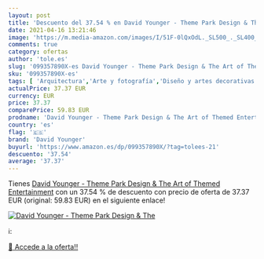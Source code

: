 ```yaml
---
layout: post
title: 'Descuento del 37.54 % en David Younger - Theme Park Design & The '
date: 2021-04-16 13:21:46
image: 'https://m.media-amazon.com/images/I/51F-0lQxOdL._SL500_._SL400_.jpg'
comments: true
category: ofertas
author: 'tole.es'
slug: '099357890X-es David Younger - Theme Park Design & The Art of Themed...'
sku: '099357890X-es'
tags: [ 'Arquitectura','Arte y fotografía','Diseño y artes decorativas','Diseño y moda','Guías turisticas','Hogar, manualidades y estilos de vida','Libros','Libros y guías de viaje','david younger', ]
actualPrice: 37.37 EUR
currency: EUR
price: 37.37
comparePrice: 59.83 EUR
prodname: 'David Younger - Theme Park Design & The Art of Themed Entertainment'
country: 'es'
flag: '🇪🇸'
brand: 'David Younger'
buyurl: 'https://www.amazon.es/dp/099357890X/?tag=tolees-21'
descuento: '37.54'
average: '37.37'
---
```


Tienes [David Younger - Theme Park Design & The Art of Themed Entertainment](https://www.amazon.es/dp/099357890X/?tag=tolees-21) con un 37.54 % de descuento con precio de oferta de 37.37 EUR (original: 59.83 EUR) en el siguiente enlace!

[![David Younger - Theme Park Design & The ](https://m.media-amazon.com/images/I/51F-0lQxOdL._SL500_._SL400_.jpg)](https://www.amazon.es/dp/099357890X/?tag=tolees-21)

ℹ️:


[🛒 Accede a la oferta!!](https://www.amazon.es/dp/099357890X/?tag=tolees-21)
